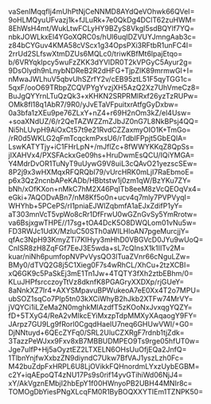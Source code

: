 vaSenIMqqfIj4mUhPtNjCeNNMD8AYdQeVOhwk66QVeI=
9oHLMQyuUFvazj1k+fJLuRk+7e0QkDg4DClT62zuHWM=
8EhWsH4mt/WukLtwFCLyHY9BZyS8VkgI5sdBQYlf7YQ=
nbkJOWLkxEl4YGoXQRC0s/hUl6uqIDZVUYJmngAab3c=
z84bCYGuv4KMA58cVScx1g34OpsPXi3RFtbR1unFC4I=
2rrUd2SLfswXtmDZUs6MQLc0/triwKBfMt6lpajEtqo=
b/6VRYqkIpcy5wuFzZKK3dYVlDR0T2kVPGyC5Ayur2g=
9DsOIydh9nLnybNDReB2R2dHFG+TjpZIK89mrmwGI+I=
nMwaJWLhuV5qbvUhSZrfY2v/cEB95ztL51F5qyTGG1c=
5qxF/ooO69TRbpZCQVPYgYvzjXH5AzQ2Xz7UhVmeCz8=
BuJgQYYrnLTuQzQk3+xKHKN2SRPRMlRxf26yzTzRUPw=
OMk8fl18q1AbR7/9R0/yJvETaVFpuitxrAtfgGyDxbw=
0a3bfa1zXEu9pe76ZLxY+nZ4+r69H2nOm3kZ/el4Usw=
+soaXNdUZ/6/r2QeTAZWZZmZJbJZ0nG7L8NkBPsj4QQ=
Ni5hLUvpH9AiOxCt57t9e21RvdCZZaxmyOIO1K+TmGo=
/rR0d5WKLG2qFmTcqckmPxsU6/rTdbIFPpjt5GbEQlA=
LswKATYTjy+iC1FHrLpN+/mJflZc+8fWWYKKqZ8QpSs=
jIXAHVx4/PXSFAckxGe09hs+HruDwmEsQCU/IQiYMGA=
Y4MdrDvOR1TuNyT9uUywG9V8uiL3cQAvO21yezscSEw=
8P2j9x3wHXMqxRFQRQbI79/vUrcHRK0mLjI7RaEbmoE=
p6x3Qz2ncnbAPeKADb/HBbtstw1j0zm1qW/BzYKu7ZY=
bNh/xOfKXon+nMkC7hM2X46PqITb8eeM8zVcQEOqVx4=
eGki+7AQODvABn7/nM8Kf5o0n+ucv4q7mly7PVPVyqI=
WHYhb+5PCePS/rI1pniaEJWlZqbmfA1aEJxZdifP1yY=
aT303mnVcT5vpWo8cRr1DfFrwU0wGZnGvSy5YmRrotw=
va6BsjxgwTHPE//17sg+tOA4DcK5O8DWQLom01vNu5w=
FD3RWJc1UdX/MzluC50STh0aWILHloAN7pgeMurcjjY=
qfAc3NpH93KmyZTi7KIHyy3mHhD0VBGVcD0JYu9wUoQ=
CnISR8zH8ZqFGf7EeJ3E5wda+sL7cQInsX1k1IITv2M=
kuar/niNh6pumfopNVPvVysQO3lTuaZVnr66cNguLZw=
BMy0/dTVQ2G8j5C1Xieg0F7s4wRhCL/XhCu+2tzXCBI=
xQ6GK9c5PaSkEj3mE1Tn1Jw+4TQTY3fXh2ztbEBhm/0=
KLuJHPfsrcczoyTtVz8dknfK8PGAGryXXDXp/rjGUeY=
8aNnkXZ7Ir4+AXYSMpavuBPWukeoA7eE0Xx4T2o7MPU=
ubSOZ1sqCo7Plp5tn03kXCiWhyB2hJkb2XTFw74MrVY=
jVQYCi1iLZeMa2N0mghkMIAzdfT5zKOoNxJvxqgYQZY=
fD+5TXyG4/ReA2vMIkcEYiMxzpTdpMMXyXAqaogY9FY=
JArpz7GU9Lg9fRorl0CgqdHaeIU7neq6GHUwVWI/+G0=
DjNNtuyd+6QEcZYFq0/SRL2UluCZXRgF7rdnb1tjZdk=
3TazzPeWJxx9Fxv8xB7MBBUDMPEO9Ts9rge05hfUT0w=
Jge7uIfP+Hj5aOyztEZ2LTXELN6OHsUuOfjEQa2JnfQ=
1TlbnYnjfwXxbzZN9diyndC7Ukw7BfVAJ1yszLzh0Fc=
M42buZdpFxHRPL6U8LjOVikkFQHnordmLYxzUybEGBM=
c2Y+iqAEpoQT4zNU17Ps9s0rif14yvGTihiWd06NjJ4=
xY/AkVgznEMbjI2hbEpY1f00HWnyoPB2UBH44MNIr8c=
TOMOgDbYiesPNgXLcqFM0R1ByBOQXXYTIEm1TZNPK50=

